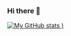 ### Hi there 👋

[![My GitHub stats](https://github-readme-stats.vercel.app/api?username=richstokes&show_icons=true&theme=synthwave)
)](https://github.com/anuraghazra/github-readme-stats)


<!--
**richstokes/richstokes** is a ✨ _special_ ✨ repository because its `README.md` (this file) appears on your GitHub profile.

Here are some ideas to get you started:

- 🔭 I’m currently working on ...
- 🌱 I’m currently learning ...
- 👯 I’m looking to collaborate on ...
- 🤔 I’m looking for help with ...
- 💬 Ask me about ...
- 📫 How to reach me: ...
- 😄 Pronouns: ...
- ⚡ Fun fact: ...
-->
